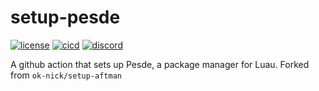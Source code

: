 # setup-pesde

[![license](https://img.shields.io/github/license/2jammers/setup-pesde)](https://github.com/2jammers/setup-pesde/blob/main/LICENSE)
[![cicd](https://img.shields.io/github/actions/workflow/status/2jammers/setup-pesde/test.yml)](https://github.com/2jammers/setup-pesde/releases/latest)
[![discord](https://img.shields.io/discord/1105688855375511642?logo=discord&logoColor=white&label=discord&color=4d3dff)](https://luminlabsdev.github.io/link/discord)

A github action that sets up Pesde, a package manager for Luau.
Forked from `ok-nick/setup-aftman`
